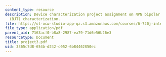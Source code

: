 ```yaml
---
content_type: resource
description: Device characterization project assignment on NPN bipolar junction transistor
  (BJT) characterization.
file: https://ol-ocw-studio-app-qa.s3.amazonaws.com/courses/6-720j-integrated-microelectronic-devices-spring-2007/3365c7d8654bd242c0526b84462850ec_project3.pdf
file_type: application/pdf
parent_uid: 7163acf0-b8a8-2987-ea79-71d6e56b26e3
resourcetype: Document
title: project3.pdf
uid: 3365c7d8-654b-d242-c052-6b84462850ec
---
```

